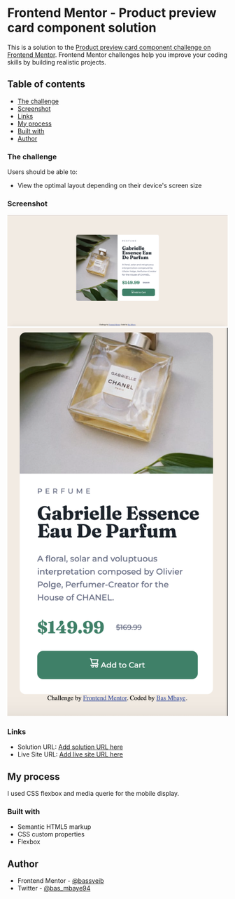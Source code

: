 # Frontend Mentor - Product preview card component solution

This is a solution to the [Product preview card component challenge on Frontend Mentor](https://www.frontendmentor.io/challenges/product-preview-card-component-GO7UmttRfa). Frontend Mentor challenges help you improve your coding skills by building realistic projects. 

## Table of contents


  - [The challenge](#the-challenge)
  - [Screenshot](#screenshot)
  - [Links](#links)
  - [My process](#my-process)
  - [Built with](#built-with)
  - [Author](#author)
 

### The challenge

Users should be able to:

- View the optimal layout depending on their device's screen size


### Screenshot

![](./images/Schermata%202024-01-21%20alle%2019.01.54.png)
![](./images/Schermata%202024-01-21%20alle%2019.10.18.png)


### Links

- Solution URL: [Add solution URL here]([https://your-solution-url.com](https://github.com/bassveib/Product-preview-card-component-challenge/blob/main/index.html))
- Live Site URL: [Add live site URL here]([https://your-live-site-url.com](https://bassveib.github.io/Product-preview-card-component-challenge/))

## My process

I used CSS flexbox and media querie for the mobile display.

### Built with

- Semantic HTML5 markup
- CSS custom properties
- Flexbox


## Author

- Frontend Mentor - [@bassveib](https://www.frontendmentor.io/profile/bassveib)
- Twitter - [@bas_mbaye94](https://twitter.com/bas_mbaye94)


